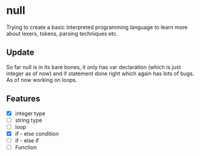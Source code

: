 # null

Trying to create a  basic interpreted programming language  to learn more about lexers, tokens, parsing techniques etc.


## Update 

So far null is in its bare bones, it only has var declaration (which is just integer as of now) and if statement done right which again has lots of bugs. As of now working on loops.


## Features

- [X] integer type
- [ ] string type
- [ ] loop
- [x] if - else condition
- [ ] if - else if
- [ ] Function
